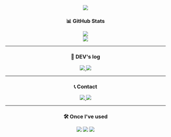 <!-- 상단 배너 -->
<p align="center">
  <img src="https://capsule-render.vercel.app/api?type=waving&color=gradient&height=200&section=header&text=Welcome%20to%20SeungYoon's%20GitHub%20👋&fontSize=40" />
</p>



<!-- GitHub Stats -->
<h3 align="center">📊 GitHub Stats</h3>
<p align="center">
  <img src="https://github-readme-stats.vercel.app/api?username=BSBOX123&show_icons=true&theme=transparent&hide_border=true" />
</br>
  <img src="https://github-readme-stats.vercel.app/api/top-langs/?username=BSBOX123&layout=compact&theme=transparent&hide_border=true" />
</p>

---

<!-- Dev’s log -->
<h3 align="center">📓 DEV's log</h3>
<p align="center">
  <a href="https://ksy0311.tistory.com/" target="_blank">
    <img src="https://img.shields.io/badge/TISTORY-000000?style=flat&logo=blogger&logoColor=white" />
  </a>
  <a href="https://periwinkle-entree-26c.notion.site/1ac9ba840fad80978d7de6c03521591b?pvs=4" target="_blank">
    <img src="https://img.shields.io/badge/NOTION-000000?style=flat&logo=notion&logoColor=white" />
  </a>
</p>


---

<!-- Contact -->
<h3 align="center">📞 Contact</h3>
<p align="center">
  <a href="https://instagram.com/12.21_24/" target="_blank">
    <img src="https://img.shields.io/badge/INSTAGRAM-E4405F?style=flat&logo=instagram&logoColor=white" />
  </a>
  <a href="mailto:kimsunyun120@gmail.com">
    <img src="https://img.shields.io/badge/GMAIL-D14836?style=flat&logo=gmail&logoColor=white" />
  </a>
</p>

---

<!-- Tech Stack -->
<h3 align="center">🛠️ Once I've used</h3>
<p align="center">
  <img src="https://img.shields.io/badge/JAVA-007396?style=flat&logo=java&logoColor=white"/>
  <img src="https://img.shields.io/badge/GITHUB%20ACTIONS-2088FF?style=flat&logo=githubactions&logoColor=white"/>
  <img src="https://img.shields.io/badge/PYTHON-3776AB?style=flat&logo=python&logoColor=white"/>
</p>
